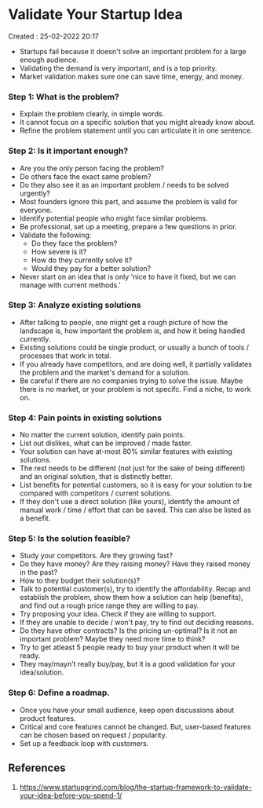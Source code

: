 # Validate Your Startup Idea
Created : 25-02-2022 20:17

* Startups fail because it doesn't solve an important problem for a large enough audience.
* Validating the demand is very important, and is a top priority.
* Market validation makes sure one can save time, energy, and money.

### Step 1: What is the problem?
* Explain the problem clearly, in simple words.
* It cannot focus on a specific solution that you might already know about.
* Refine the problem statement until you can articulate it in one sentence.

### Step 2: Is it important enough?
* Are you the only person facing the problem?
* Do others face the exact same problem?
* Do they also see it as an important problem / needs to be solved urgently?
* Most founders ignore this part, and assume the problem is valid for everyone.
* Identify potential people who might face similar problems.
* Be professional, set up a meeting, prepare a few questions in prior.
* Validate the following:
	* Do they face the problem?
	* How severe is it?
	* How do they currently solve it?
	* Would they pay for a better solution?
* Never start on an idea that is only 'nice to have it fixed, but we can manage with current methods.'

### Step 3: Analyze existing solutions
* After talking to people, one might get a rough picture of how the landscape is, how important the problem is, and how it being handled currently.
* Existing solutions could be single product, or usually a bunch of tools / processes that work in total.
* If you already have competitors, and are doing well, it partially validates the problem and the market's demand for a solution.
* Be careful if there are no companies trying to solve the issue. Maybe there is no market, or your problem is not specifc. Find a niche, to work on.

### Step 4: Pain points in existing solutions
* No matter the current solution, identify pain points.
* List out dislikes, what can be improved / made faster.
* Your solution can have at-most 80% similar features with existing solutions.
* The rest needs to be different (not just for the sake of being different) and an original solution, that is distinctly better.
* List benefits for potential customers, so it is easy for your solution to be compared with competitors / current solutions.
* If they don't use a direct solution (like yours), identify the amount of manual work / time / effort that can be saved. This can also be listed as a benefit.

### Step 5: Is the solution feasible?
* Study your competitors. Are they growing fast?
* Do they have money? Are they raising money? Have they raised money in the past?
* How to they budget their solution(s)?
* Talk to potential customer(s), try to identify the affordability. Recap and establish the problem, show them how a solution can help (benefits), and find out a rough price range they are willing to pay.
* Try proposing your idea. Check if they are willing to support.
* If they are unable to decide / won't pay, try to find out deciding reasons.
* Do they have other contracts? Is the pricing un-optimal? Is it not an important problem? Maybe they need more time to think?
* Try to get atleast 5 people ready to buy your product when it will be ready.
* They may/mayn't really buy/pay, but it is a good validation for your idea/solution.

### Step 6: Define a roadmap.
* Once you have your small audience, keep open discussions about product features.
* Critical and core features cannot be changed. But, user-based features can be chosen based on request / popularity.
* Set up a feedback loop with customers.

## References
1. https://www.startupgrind.com/blog/the-startup-framework-to-validate-your-idea-before-you-spend-1/